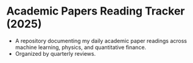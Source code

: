# Academic Papers Reading Tracker (2025)
- A repository documenting my daily academic paper readings across machine learning, physics, and quantitative finance. 
- Organized by quarterly reviews.
